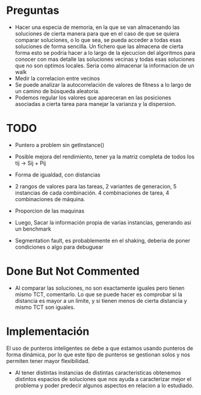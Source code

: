 # Preguntas
- Hacer una especia de memoria, en la que se van almacenando las soluciones de cierta manera para que en el caso de que se quiera comparar soluciones, o lo que sea, se pueda acceder a todas esas soluciones de forma sencilla. Un fichero que las almacena de cierta forma esto se podria hacer a lo largo de la ejecucion del algoritmos para conocer con mas detalle las soluciones vecinas y todas esas soluciones que no son optimos locales. Seria como almacenar la informacion de un walk
- Medir la correlacion entre vecinos
- Se puede analizar la autocorrelación de valores de fitness a lo largo de un camino de búsqueda aleatoria.
- Podemos regular los valores que apareceran en las posiciones asociadas a cierta tarea para manejar la varianza y la dispersion.

# TODO
- Puntero a problem sin getInstance()
- Posible mejora del rendimiento, tener ya la matriz completa de todos los tij -> Sij + Pij
- Forma de igualdad, con distancias

- 2 rangos de valores para las tareas, 2 variantes de generacion, 5 instancias de cada combinación. 4 combinaciones de tarea, 4 combinaciones de máquina.
- Proporcion de las maquinas

- Luego, Sacar la información propia de varias instancias, generando asi un benchmark
- Segmentation fault, es probablemente en el shaking, deberia de poner condiciones o algo para debuguear

# Done But Not Commented
- Al comparar las soluciones, no son exactamente iguales pero tienen mismo TCT, comentarlo. Lo que se puede hacer es comprobar si la distancia es mayor a un limite, y si tienen menos de cierta distancia y mismo TCT son iguales.

# Implementación

El uso de punteros inteligentes se debe a que estamos usando punteros de forma dinámica, por lo que este tipo de punteros se gestionan solos y nos permiten tener mayor flexibilidad.
- Al tener distintas instancias de distintas caracteristicas obtenemos distintos espacios de soluciones que nos ayuda a caracterizar mejor el problema y poder predecir algunos aspectos en relacion a lo estudiado.
